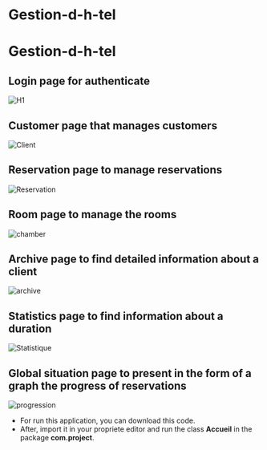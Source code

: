 # Gestion-d-h-tel
# Gestion-d-h-tel
## Login page for authenticate
![H1](https://user-images.githubusercontent.com/55992425/102253604-d4a77f80-3f07-11eb-8a2f-f198412f4df0.PNG)
## Customer page that manages customers
![Client](https://user-images.githubusercontent.com/55992425/102253621-dbce8d80-3f07-11eb-9dd7-3e50051fcb23.PNG)
## Reservation page to manage reservations
![Reservation](https://user-images.githubusercontent.com/55992425/102253691-f1dc4e00-3f07-11eb-8b5c-c683a7cb7d18.PNG)
## Room page to manage the rooms
![chamber](https://user-images.githubusercontent.com/55992425/102253713-f99bf280-3f07-11eb-820a-c62734eac874.PNG)
## Archive page to find detailed information about a client
![archive](https://user-images.githubusercontent.com/55992425/102253783-10dae000-3f08-11eb-9b74-ff69f6fd970c.PNG)
## Statistics page to find information about a duration
![Statistique](https://user-images.githubusercontent.com/55992425/102253800-16d0c100-3f08-11eb-9ffc-20db30c6e4a5.PNG)
## Global situation page to present in the form of a graph the progress of reservations
![progression](https://user-images.githubusercontent.com/55992425/102253812-1c2e0b80-3f08-11eb-8c53-17475403587c.PNG)

* For run this application, you can download this code.
* After, import it in your propriete editor and run the class **Accueil** in the package **com.project**.
